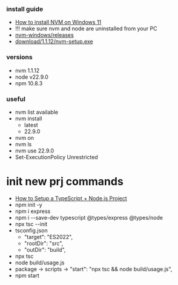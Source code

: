 ### install guide
- [How to install NVM on Windows 11](https://www.youtube.com/watch?v=E6k6R4PnLV0)
- !!! make sure nvm and node are uninstalled from your PC
- [nvm-windows/releases](https://github.com/coreybutler/nvm-windows/releases)
- [download/1.1.12/nvm-setup.exe](https://github.com/coreybutler/nvm-windows/releases/download/1.1.12/nvm-setup.exe)

### versions
- nvm 1.1.12
- node v22.9.0
- npm 10.8.3

### useful
- nvm list available
- nvm install 
  - latest
  - 22.9.0
- nvm on
- nvm ls
- nvm use 22.9.0
- Set-ExecutionPolicy Unrestricted


# init new prj commands
- [How to Setup a TypeScript + Node.js Project](https://www.youtube.com/watch?v=x-j8OnM15tA)
- npm init -y
- npm i express
- npm i --save-dev typescript @types/express @types/node
- npx tsc --init
- tsconfig.json 
  - "target": "ES2022",
  - "rootDir": "src",
  - "outDir": "build",
- npx tsc
- node build/usage.js
- package -> scripts -> "start": "npx tsc && node build/usage.js",
- npm start